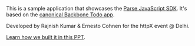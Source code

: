 This is a sample application that showcases the [Parse JavaScript SDK](https://www.parse.com/docs/js_guide). It's based on the [canonical Backbone Todo app](http://addyosmani.github.com/todomvc/).

Developed by Rajnish Kumar & Ernesto Cohnen for the httpX event @ Delhi.

[Learn how we built it in this PPT](http://www.ixigo.com).
